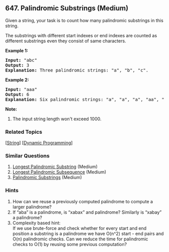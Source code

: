 <!--|This file generated by command(leetcode description); DO NOT EDIT.    |-->
<!--+----------------------------------------------------------------------+-->
<!--|@author    Openset <openset.wang@gmail.com>                           |-->
<!--|@link      https://github.com/openset                                 |-->
<!--|@home      https://github.com/openset/leetcode                        |-->
<!--+----------------------------------------------------------------------+-->

## 647. Palindromic Substrings (Medium)

<p>
Given a string, your task is to count how many palindromic substrings in this string.
</p>

<p>
The substrings with different start indexes or end indexes are counted as different substrings even they consist of same characters. 
</p>

<p><b>Example 1:</b><br />
<pre>
<b>Input:</b> "abc"
<b>Output:</b> 3
<b>Explanation:</b> Three palindromic strings: "a", "b", "c".
</pre>
</p>

<p><b>Example 2:</b><br />
<pre>
<b>Input:</b> "aaa"
<b>Output:</b> 6
<b>Explanation:</b> Six palindromic strings: "a", "a", "a", "aa", "aa", "aaa".
</pre>
</p>

<p><b>Note:</b><br>
<ol>
<li>The input string length won't exceed 1000.</li>
</ol>
</p>

### Related Topics
[[String](https://github.com/openset/leetcode/tree/master/tag/string/README.md)]
[[Dynamic Programming](https://github.com/openset/leetcode/tree/master/tag/dynamic-programming/README.md)]

### Similar Questions
  1. [Longest Palindromic Substring](https://github.com/openset/leetcode/tree/master/problems/longest-palindromic-substring) (Medium)
  1. [Longest Palindromic Subsequence](https://github.com/openset/leetcode/tree/master/problems/longest-palindromic-subsequence) (Medium)
  1. [Palindromic Substrings](https://github.com/openset/leetcode/tree/master/problems/palindromic-substrings) (Medium)

### Hints
  1. How can we reuse a previously computed palindrome to compute a larger palindrome?
  1. If “aba” is a palindrome, is “xabax” and palindrome? Similarly is “xabay” a palindrome?
  1. Complexity based hint:</br>
If we use brute-force and check whether for every start and end position a substring is a palindrome we have O(n^2) start - end pairs and O(n) palindromic checks. Can we reduce the time for palindromic checks to O(1) by reusing some previous computation?
